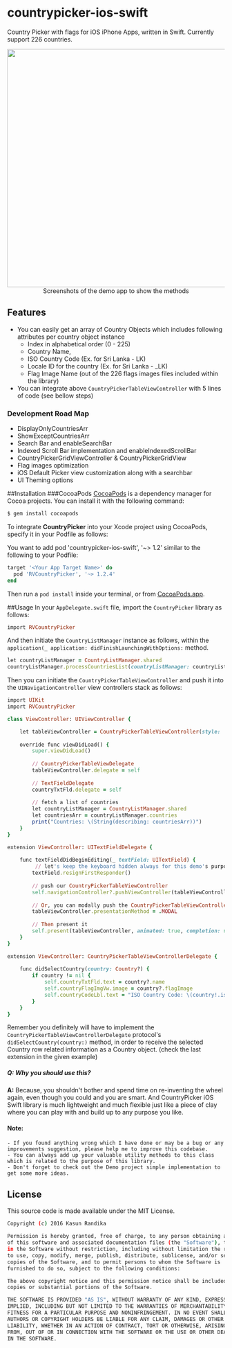# countrypicker-ios-swift

Country Picker with flags for iOS iPhone Apps, written in Swift. Currently support 226 countries.

<p align="center">
<img src="https://i.imgur.com/1gnTA4z.png" width="2000" height="550" alt="Real Device iPhone6S Vs iPhone6S Simulator"/><br/>
<span> Screenshots of the demo app to show the methods </span>
</p>
</p>

## Features

* You can easily get an array of Country Objects which includes following attributes per country object instance
	* Index in alphabetical order (0 - 225)
	* Country Name,
	* ISO Country Code (Ex. for Sri Lanka - LK)
 	* Locale ID for the country (Ex. for Sri Lanka - _LK)
 	* Flag Image Name (out of the 226 flags images files included within the library)
* You can integrate above `CountryPickerTableViewController` with 5 lines of code (see bellow steps)

### Development Road Map
* DisplayOnlyCountriesArr
* ShowExceptCountriesArr
* Search Bar and enableSearchBar
* Indexed Scroll Bar implementation and enableIndexedScrollBar
* CountryPickerGridViewController & CountryPickerGridView
* Flag images optimization
* iOS Default Picker view customization along with a searchbar
* UI Theming options


##Installation
###CocoaPods
[CocoaPods](https://cocoapods.org) is a dependency manager for Cocoa projects. You can install it with the following command:


```bash
$ gem install cocoapods
```

To integrate **CountryPicker** into your Xcode project using CocoaPods, specify it in your Podfile as follows:

You want to add pod 'countrypicker-ios-swift', '~> 1.2' similar to the following to your Podfile:

```ruby
target '<Your App Target Name>' do
  pod 'RVCountryPicker', '~> 1.2.4'
end
```

Then run a `pod install` inside your terminal, or from [CocoaPods.app](https://cocoapods.org/app).

##Usage
In your `AppDelegate.swift` file, import the `CountryPicker` library as follows:

```ruby
import RVCountryPicker
```

And then initiate the `CountryListManager` instance as follows, within the `application(_ application: didFinishLaunchingWithOptions:` method.

```ruby
let countryListManager = CountryListManager.shared
countryListManager.processCountriesList(countryListManager: countryListManager)
```

Then you can initiate the `CountryPickerTableViewController` and push it into the `UINavigationController` view controllers stack as follows:

```ruby
import UIKit
import RVCountryPicker

class ViewController: UIViewController {

    let tableViewController = CountryPickerTableViewController(style: .plain)
    
    override func viewDidLoad() {
	    super.viewDidLoad()
	
	    // CountryPickerTableViewDelegate
	    tableViewController.delegate = self
        
        // TextFieldDelegate
        countryTxtFld.delegate = self
        
        // fetch a list of countries
        let countryListManager = CountryListManager.shared
        let countriesArr = countryListManager.countries
        print("Countries: \(String(describing: countriesArr))")
    }
}

extension ViewController: UITextFieldDelegate {
    
    func textFieldDidBeginEditing(_ textField: UITextField) {
    	 // let's keep the keyboard hidden always for this demo's purpose
        textField.resignFirstResponder()
        
        // push our CountryPickerTableViewController
        self.navigationController?.pushViewController(tableViewController, animated: true)
        
        // Or, you can modally push the CountryPickerTableViewController (as it suites for your application), if so you have to change the presentationMethod to Modal as follows, so it knows how to dismiss it
        tableViewController.presentationMethod = .MODAL
        
        // Then present it
        self.present(tableViewController, animated: true, completion: nil)
    }
}

extension ViewController: CountryPickerTableViewControllerDelegate {
    
    func didSelectCountry(country: Country?) {
        if country != nil {
            self.countryTxtFld.text = country?.name
            self.countryFlagImgVw.image = country?.flagImage
            self.countryCodeLbl.text = "ISO Country Code: \(country!.isoCountryCode)"
        }
    }
}
```
Remember you definitely will have to implement the `CountryPickerTableViewControllerDelegate` protocol's `didSelectCountry(country:)` method, in order to receive the selected Country row related information as a Country object. (check the last extension in the given example)

##### Q: Why you should use this? 
**A:** Because, you shouldn't bother and spend time on re-inventing the wheel again, even though you could and you are smart. And CountryPicker iOS Swift library is much lightweight and much flexible just like a piece of clay where you can play with and build up to any purpose you like.

#### Note:
    - If you found anything wrong which I have done or may be a bug or any improvements suggestion, please help me to improve this codebase.
    - You can always add up your valuable utility methods to this class which is related to the purpose of this library.
    - Don't forget to check out the Demo project simple implementation to get some more ideas.


## License
This source code is made available under the MIT License.

```sh
Copyright (c) 2016 Kasun Randika

Permission is hereby granted, free of charge, to any person obtaining a copy 
of this software and associated documentation files (the "Software"), to deal 
in the Software without restriction, including without limitation the rights 
to use, copy, modify, merge, publish, distribute, sublicense, and/or sell 
copies of the Software, and to permit persons to whom the Software is 
furnished to do so, subject to the following conditions:

The above copyright notice and this permission notice shall be included in all 
copies or substantial portions of the Software.

THE SOFTWARE IS PROVIDED "AS IS", WITHOUT WARRANTY OF ANY KIND, EXPRESS OR 
IMPLIED, INCLUDING BUT NOT LIMITED TO THE WARRANTIES OF MERCHANTABILITY, 
FITNESS FOR A PARTICULAR PURPOSE AND NONINFRINGEMENT. IN NO EVENT SHALL THE 
AUTHORS OR COPYRIGHT HOLDERS BE LIABLE FOR ANY CLAIM, DAMAGES OR OTHER 
LIABILITY, WHETHER IN AN ACTION OF CONTRACT, TORT OR OTHERWISE, ARISING 
FROM, OUT OF OR IN CONNECTION WITH THE SOFTWARE OR THE USE OR OTHER DEALINGS 
IN THE SOFTWARE.
```
